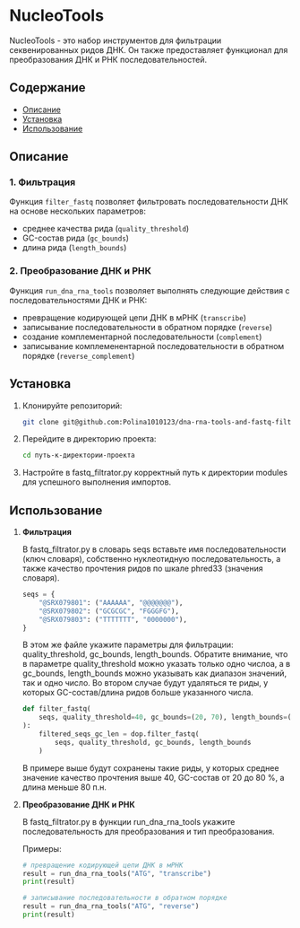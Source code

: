 # NucleoTools

NucleoTools - это набор инструментов для фильтрации секвенированных ридов ДНК. Он также предоставляет функционал для преобразования ДНК и РНК последовательностей.
## Содержание
- [Описание](#описание)
- [Установка](#установка)
- [Использование](#использование)


## Описание

### 1. Фильтрация 
Функция `filter_fastq` позволяет фильтровать последовательности ДНК на основе нескольких параметров: 
- среднее качества рида (`quality_threshold`)
- GC-состав рида (`gc_bounds`)
- длина рида (`length_bounds`)

### 2. Преобразование ДНК и РНК
Функция `run_dna_rna_tools` позволяет выполнять следующие действия с последовательностями ДНК и РНК:
- превращение кодирующей цепи ДНК в мРНК (`transcribe`)
- записывание последовательности в обратном порядке (`reverse`)
- создание комплементарной последовательности (`complement`)
- записывание комплеменентарной последовательности в обратном порядке (`reverse_complement`)

## Установка

1. Клонируйте репозиторий:
    ```bash
    git clone git@github.com:Polina1010123/dna-rna-tools-and-fastq-filtrator.git
    ```

2. Перейдите в директорию проекта:
    ```bash
    cd путь-к-директории-проекта
    ```

3. Настройте в fastq_filtrator.py корректный путь к директории modules для успешного выполнения импортов.

## Использование

1. **Фильтрация**
   
   В fastq_filtrator.pу в словарь seqs вставьте имя последовательности (ключ словаря), собственно нуклеотидную последовательность, а также качество прочтения ридов по шкале phred33 (значения словаря).
    
    ```python
    seqs = {
        "@SRX079801": ("AAAAAA", "@@@@@@@"),
        "@SRX079802": ("GCGCGC", "FGGGFG"),
        "@SRX079803": ("TTTTTTT", "0000000"),
    }
    ```
    В этом же файле укажите параметры для фильтрации: quality_threshold, gc_bounds, length_bounds.
    Обратите внимание, что в параметре quality_threshold можно указать только одно числоа, а в gc_bounds, length_bounds можно указывать как диапазон значений, так и одно число.
    Во втором случае будут удаляться те риды, у которых GC-состав/длина ридов больше указанного числа.
   
    ```python
    def filter_fastq(
        seqs, quality_threshold=40, gc_bounds=(20, 70), length_bounds=(80)
    ):
        filtered_seqs_gc_len = dop.filter_fastq(
            seqs, quality_threshold, gc_bounds, length_bounds
        )
    ```
    В примере выше будут сохранены такие риды, у которых среднее значение качество прочтения выше 40, GC-состав от 20 до 80 %, а длина меньше 80 п.н.

2. **Преобразование ДНК и РНК**

    В fastq_filtrator.pу в функции run_dna_rna_tools укажите последовательность для преобразования и тип преобразования.
   
    Примеры:
    ```python
    # превращение кодирующей цепи ДНК в мРНК
    result = run_dna_rna_tools("ATG", "transcribe")
    print(result)
    ```
    ```python
    # записывание последовательности в обратном порядке
    result = run_dna_rna_tools("ATG", "reverse")
    print(result)
    ```


